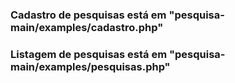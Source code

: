 ### Cadastro de pesquisas está em "pesquisa-main/examples/cadastro.php"
### Listagem de pesquisas está em "pesquisa-main/examples/pesquisas.php"

